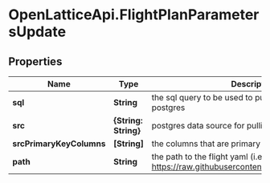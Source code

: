# OpenLatticeApi.FlightPlanParametersUpdate

## Properties

Name | Type | Description | Notes
------------ | ------------- | ------------- | -------------
**sql** | **String** | the sql query to be used to pull cleaned data from postgres | [optional] 
**src** | **{String: String}** | postgres data source for pulling clean data | [optional] 
**srcPrimaryKeyColumns** | **[String]** | the columns that are primary keys in the cleaned data | [optional] 
**path** | **String** | the path to the flight yaml (i.e. https://raw.githubusercontent.com/pathToFlight.yaml) | [optional] 


